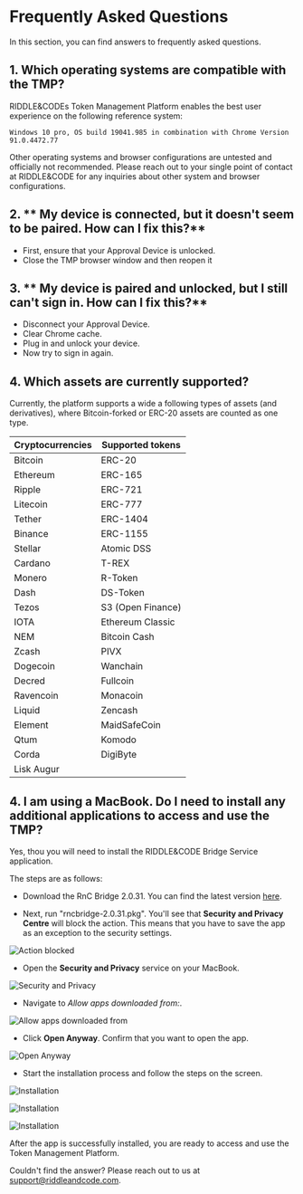 # Frequently Asked Questions

In this section, you can find answers to frequently asked questions.

## 1. Which operating systems are compatible with the TMP?

RIDDLE&CODEs Token Management Platform enables the best user experience on the following reference system:

`Windows 10 pro, OS build 19041.985 in combination with Chrome Version 91.0.4472.77`

Other operating systems and browser configurations are untested and officially not recommended. Please reach out to your single point of contact at RIDDLE&CODE for any inquiries about other system and browser configurations.

## 2. ** My device is connected, but it doesn't seem to be paired. How can I fix this?**

* First, ensure that your Approval Device is unlocked.
* Close the TMP browser window and then reopen it

## 3. ** My device is paired and unlocked, but I still can't sign in. How can I fix this?**

* Disconnect your Approval Device.
* Clear Chrome cache.
* Plug in and unlock your device.
* Now try to sign in again.


## 4. **Which assets are currently supported?**

Currently, the platform supports a wide a following types of assets (and derivatives), where Bitcoin-forked or ERC-20 assets are counted as one type.

| Cryptocurrencies  | Supported tokens   |
|---|---|
| Bitcoin  | ERC-20  |  
| Ethereum  | ERC-165  |   
| Ripple | ERC-721 |   
| Litecoin | ERC-777 |
| Tether | ERC-1404 |
| Binance | ERC-1155 |
| Stellar | Atomic DSS |
| Cardano | T-REX |
| Monero | R-Token |
| Dash | DS-Token |
| Tezos | S3 (Open Finance) |
| IOTA | Ethereum Classic |
| NEM | Bitcoin Cash |
| Zcash | PIVX |
| Dogecoin | Wanchain |
| Decred | Fullcoin |
| Ravencoin| Monacoin |
| Liquid | Zencash |
| Element | MaidSafeCoin |
| Qtum | Komodo |
| Corda | DigiByte |
| Lisk Augur |  |


## 4. **I am using a MacBook. Do I need to install any additional applications to access and use the TMP?**

Yes, thou you will need to install the RIDDLE&CODE Bridge Service application. 

The steps are as follows:

* Download the RnC Bridge 2.0.31. You can find the latest version [here](https://riddlecode.app.box.com/s/ksud48m25jytzhrhcg81hay9c378jp0y).

* Next, run "rncbridge-2.0.31.pkg". You'll see that **Security and Privacy Centre** will block the action. This means that you have to save the app as an exception to the security settings.

![Action blocked](./bridge-images/image6.png)

* Open the **Security and Privacy** service on your MacBook.

![Security and Privacy](./bridge-images/image5.png)

* Navigate to *Allow apps downloaded from:*.

![Allow apps downloaded from](./bridge-images/image8.png)

* Click **Open Anyway**. Confirm that you want to open the app.

![Open Anyway](./bridge-images/image7.png)

* Start the installation process and follow the steps on the screen.

![Installation](./bridge-images/image1.png)


![Installation](./bridge-images/image2.png)

![Installation](./bridge-images/image3.png)

After the app is successfully installed, you are ready to access and use the Token Management Platform.


Couldn't find the answer? Please reach out to us at support@riddleandcode.com.
